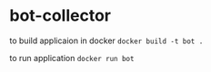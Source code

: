# bot-collector
to build applicaion in docker `docker build -t bot .`

to run application `docker run bot`